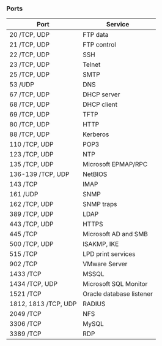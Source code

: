 ### Ports

| Port     | Service |
| ----------- | ----------- |
| 20 /TCP, UDP | FTP data |
| 21 /TCP, UDP | FTP control |
| 22 /TCP, UDP | SSH |
| 23 /TCP, UDP | Telnet |
| 25 /TCP, UDP | SMTP |
| 53 /UDP | DNS |
| 67 /TCP, UDP | DHCP server |
| 68 /TCP, UDP | DHCP client |
| 69 /TCP, UDP | TFTP |
| 80 /TCP, UDP | HTTP |
| 88 /TCP, UDP | Kerberos |
| 110 /TCP, UDP | POP3 |
| 123 /TCP, UDP | NTP |
| 135 /TCP, UDP | Microsoft EPMAP/RPC |
| 136-139 /TCP, UDP | NetBIOS |
| 143 /TCP | IMAP |
| 161 /UDP | SNMP |
| 162 /TCP, UDP | SNMP traps |
| 389 /TCP, UDP | LDAP |
| 443 /TCP, UDP | HTTPS |
| 445 /TCP | Microsoft AD and SMB |
| 500 /TCP, UDP | ISAKMP, IKE |
| 515 /TCP | LPD print services |
| 902 /TCP | VMware Server |
| 1433 /TCP | MSSQL |
| 1434 /TCP, UDP | Microsoft SQL Monitor |
| 1521 /TCP | Oracle database listener |
| 1812, 1813 /TCP, UDP | RADIUS |
| 2049 /TCP | NFS |
| 3306 /TCP | MySQL |
| 3389 /TCP | RDP |
